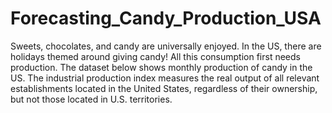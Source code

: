 # Forecasting_Candy_Production_USA
Sweets, chocolates, and candy are universally enjoyed. In the US, there are holidays themed around giving candy! All this consumption first needs production. The dataset below shows monthly production of candy in the US. The industrial production index measures the real output of all relevant establishments located in the United States, regardless of their ownership, but not those located in U.S. territories. 
